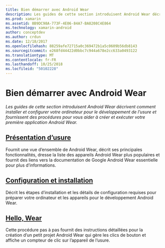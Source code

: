 ```yaml
---
title: Bien démarrer avec Android Wear
description: Les guides de cette section introduisent Android Wear décrivent comment installer et configurer votre ordinateur pour le développement de l’usure et fournissent des procédures pour vous aider à créer et exécuter votre première application Android Wear.
ms.prod: xamarin
ms.assetid: 8B9DC98A-773F-4E06-84A7-BA8208C4E864
ms.technology: xamarin-android
author: conceptdev
ms.author: crdun
ms.date: 12/18/2017
ms.openlocfilehash: 88259afe72715a0c369472b1a5c0609b56db8143
ms.sourcegitcommit: e268fd44422d0bbc7c944a678e2cc633a0493122
ms.translationtype: MT
ms.contentlocale: fr-FR
ms.lasthandoff: 10/25/2018
ms.locfileid: "50102228"
---
```

# <a name="get-started-with-android-wear"></a>Bien démarrer avec Android Wear

_Les guides de cette section introduisent Android Wear décrivent comment installer et configurer votre ordinateur pour le développement de l’usure et fournissent des procédures pour vous aider à créer et exécuter votre première application Android Wear._

## <a name="introduction-to-wearandroidwearget-startedintro-to-wearmd"></a>[Présentation d’usure](~/android/wear/get-started/intro-to-wear.md)

Fournit une vue d’ensemble de Android Wear, décrit ses principales fonctionnalités, dresse la liste des appareils Android Wear plus populaires et fournit des liens vers la documentation de Google Android Wear essentielle pour plus d’informations.

## <a name="setup--installationandroidwearget-startedinstallationmd"></a>[Configuration et installation](~/android/wear/get-started/installation.md)

Décrit les étapes d’installation et les détails de configuration requises pour préparer votre ordinateur et les appareils pour le développement Android Wear.

## <a name="hello-wearandroidwearget-startedhello-wearmd"></a>[Hello, Wear](~/android/wear/get-started/hello-wear.md)

Cette procédure pas à pas fournit des instructions détaillées pour la création d’un petit projet Android Wear qui gère les clics de bouton et affiche un compteur de clic sur l’appareil de l’usure.

